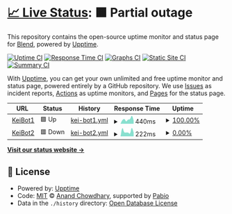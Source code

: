 # [📈 Live Status](https://demo.upptime.js.org): <!--live status--> **🟧 Partial outage**

This repository contains the open-source uptime monitor and status page for [Blend](https://demo.upptime.js.org), powered by [Upptime](https://github.com/upptime/upptime).

[![Uptime CI](https://github.com/Blendzx/discord/workflows/Uptime%20CI/badge.svg)](https://github.com/Blendzx/discord/actions?query=workflow%3A%22Uptime+CI%22)
[![Response Time CI](https://github.com/Blendzx/discord/workflows/Response%20Time%20CI/badge.svg)](https://github.com/Blendzx/discord/actions?query=workflow%3A%22Response+Time+CI%22)
[![Graphs CI](https://github.com/Blendzx/discord/workflows/Graphs%20CI/badge.svg)](https://github.com/Blendzx/discord/actions?query=workflow%3A%22Graphs+CI%22)
[![Static Site CI](https://github.com/Blendzx/discord/workflows/Static%20Site%20CI/badge.svg)](https://github.com/Blendzx/discord/actions?query=workflow%3A%22Static+Site+CI%22)
[![Summary CI](https://github.com/Blendzx/discord/workflows/Summary%20CI/badge.svg)](https://github.com/Blendzx/discord/actions?query=workflow%3A%22Summary+CI%22)

With [Upptime](https://upptime.js.org), you can get your own unlimited and free uptime monitor and status page, powered entirely by a GitHub repository. We use [Issues](https://github.com/Blendzx/discord/issues) as incident reports, [Actions](https://github.com/Blendzx/discord/actions) as uptime monitors, and [Pages](https://demo.upptime.js.org) for the status page.

<!--start: status pages-->
<!-- This summary is generated by Upptime (https://github.com/upptime/upptime) -->
<!-- Do not edit this manually, your changes will be overwritten -->
<!-- prettier-ignore -->
| URL | Status | History | Response Time | Uptime |
| --- | ------ | ------- | ------------- | ------ |
| <img alt="" src="https://icons.duckduckgo.com/ip3/replit.com.ico" height="13"> [KeiBot1](https://replit.com/@blendyz122/Discord-Online-Forever) | 🟩 Up | [kei-bot1.yml](https://github.com/Blendzx/discord/commits/HEAD/history/kei-bot1.yml) | <details><summary><img alt="Response time graph" src="./graphs/kei-bot1/response-time-week.png" height="20"> 440ms</summary><br><a href="https://demo.upptime.js.org/history/kei-bot1"><img alt="Response time 373" src="https://img.shields.io/endpoint?url=https%3A%2F%2Fraw.githubusercontent.com%2FBlendzx%2Fdiscord%2FHEAD%2Fapi%2Fkei-bot1%2Fresponse-time.json"></a><br><a href="https://demo.upptime.js.org/history/kei-bot1"><img alt="24-hour response time 328" src="https://img.shields.io/endpoint?url=https%3A%2F%2Fraw.githubusercontent.com%2FBlendzx%2Fdiscord%2FHEAD%2Fapi%2Fkei-bot1%2Fresponse-time-day.json"></a><br><a href="https://demo.upptime.js.org/history/kei-bot1"><img alt="7-day response time 440" src="https://img.shields.io/endpoint?url=https%3A%2F%2Fraw.githubusercontent.com%2FBlendzx%2Fdiscord%2FHEAD%2Fapi%2Fkei-bot1%2Fresponse-time-week.json"></a><br><a href="https://demo.upptime.js.org/history/kei-bot1"><img alt="30-day response time 355" src="https://img.shields.io/endpoint?url=https%3A%2F%2Fraw.githubusercontent.com%2FBlendzx%2Fdiscord%2FHEAD%2Fapi%2Fkei-bot1%2Fresponse-time-month.json"></a><br><a href="https://demo.upptime.js.org/history/kei-bot1"><img alt="1-year response time 373" src="https://img.shields.io/endpoint?url=https%3A%2F%2Fraw.githubusercontent.com%2FBlendzx%2Fdiscord%2FHEAD%2Fapi%2Fkei-bot1%2Fresponse-time-year.json"></a></details> | <details><summary><a href="https://demo.upptime.js.org/history/kei-bot1">100.00%</a></summary><a href="https://demo.upptime.js.org/history/kei-bot1"><img alt="All-time uptime 100.00%" src="https://img.shields.io/endpoint?url=https%3A%2F%2Fraw.githubusercontent.com%2FBlendzx%2Fdiscord%2FHEAD%2Fapi%2Fkei-bot1%2Fuptime.json"></a><br><a href="https://demo.upptime.js.org/history/kei-bot1"><img alt="24-hour uptime 100.00%" src="https://img.shields.io/endpoint?url=https%3A%2F%2Fraw.githubusercontent.com%2FBlendzx%2Fdiscord%2FHEAD%2Fapi%2Fkei-bot1%2Fuptime-day.json"></a><br><a href="https://demo.upptime.js.org/history/kei-bot1"><img alt="7-day uptime 100.00%" src="https://img.shields.io/endpoint?url=https%3A%2F%2Fraw.githubusercontent.com%2FBlendzx%2Fdiscord%2FHEAD%2Fapi%2Fkei-bot1%2Fuptime-week.json"></a><br><a href="https://demo.upptime.js.org/history/kei-bot1"><img alt="30-day uptime 100.00%" src="https://img.shields.io/endpoint?url=https%3A%2F%2Fraw.githubusercontent.com%2FBlendzx%2Fdiscord%2FHEAD%2Fapi%2Fkei-bot1%2Fuptime-month.json"></a><br><a href="https://demo.upptime.js.org/history/kei-bot1"><img alt="1-year uptime 100.00%" src="https://img.shields.io/endpoint?url=https%3A%2F%2Fraw.githubusercontent.com%2FBlendzx%2Fdiscord%2FHEAD%2Fapi%2Fkei-bot1%2Fuptime-year.json"></a></details>
| <img alt="" src="https://icons.duckduckgo.com/ip3/a9f3c40f-8395-431d-857b-a84a7b024922-00-5ng2nz4h91kl.worf.replit.dev.ico" height="13"> [KeiBot2](https://a9f3c40f-8395-431d-857b-a84a7b024922-00-5ng2nz4h91kl.worf.replit.dev/) | 🟥 Down | [kei-bot2.yml](https://github.com/Blendzx/discord/commits/HEAD/history/kei-bot2.yml) | <details><summary><img alt="Response time graph" src="./graphs/kei-bot2/response-time-week.png" height="20"> 222ms</summary><br><a href="https://demo.upptime.js.org/history/kei-bot2"><img alt="Response time 208" src="https://img.shields.io/endpoint?url=https%3A%2F%2Fraw.githubusercontent.com%2FBlendzx%2Fdiscord%2FHEAD%2Fapi%2Fkei-bot2%2Fresponse-time.json"></a><br><a href="https://demo.upptime.js.org/history/kei-bot2"><img alt="24-hour response time 170" src="https://img.shields.io/endpoint?url=https%3A%2F%2Fraw.githubusercontent.com%2FBlendzx%2Fdiscord%2FHEAD%2Fapi%2Fkei-bot2%2Fresponse-time-day.json"></a><br><a href="https://demo.upptime.js.org/history/kei-bot2"><img alt="7-day response time 222" src="https://img.shields.io/endpoint?url=https%3A%2F%2Fraw.githubusercontent.com%2FBlendzx%2Fdiscord%2FHEAD%2Fapi%2Fkei-bot2%2Fresponse-time-week.json"></a><br><a href="https://demo.upptime.js.org/history/kei-bot2"><img alt="30-day response time 176" src="https://img.shields.io/endpoint?url=https%3A%2F%2Fraw.githubusercontent.com%2FBlendzx%2Fdiscord%2FHEAD%2Fapi%2Fkei-bot2%2Fresponse-time-month.json"></a><br><a href="https://demo.upptime.js.org/history/kei-bot2"><img alt="1-year response time 208" src="https://img.shields.io/endpoint?url=https%3A%2F%2Fraw.githubusercontent.com%2FBlendzx%2Fdiscord%2FHEAD%2Fapi%2Fkei-bot2%2Fresponse-time-year.json"></a></details> | <details><summary><a href="https://demo.upptime.js.org/history/kei-bot2">0.00%</a></summary><a href="https://demo.upptime.js.org/history/kei-bot2"><img alt="All-time uptime 0.01%" src="https://img.shields.io/endpoint?url=https%3A%2F%2Fraw.githubusercontent.com%2FBlendzx%2Fdiscord%2FHEAD%2Fapi%2Fkei-bot2%2Fuptime.json"></a><br><a href="https://demo.upptime.js.org/history/kei-bot2"><img alt="24-hour uptime 0.00%" src="https://img.shields.io/endpoint?url=https%3A%2F%2Fraw.githubusercontent.com%2FBlendzx%2Fdiscord%2FHEAD%2Fapi%2Fkei-bot2%2Fuptime-day.json"></a><br><a href="https://demo.upptime.js.org/history/kei-bot2"><img alt="7-day uptime 0.00%" src="https://img.shields.io/endpoint?url=https%3A%2F%2Fraw.githubusercontent.com%2FBlendzx%2Fdiscord%2FHEAD%2Fapi%2Fkei-bot2%2Fuptime-week.json"></a><br><a href="https://demo.upptime.js.org/history/kei-bot2"><img alt="30-day uptime 1.38%" src="https://img.shields.io/endpoint?url=https%3A%2F%2Fraw.githubusercontent.com%2FBlendzx%2Fdiscord%2FHEAD%2Fapi%2Fkei-bot2%2Fuptime-month.json"></a><br><a href="https://demo.upptime.js.org/history/kei-bot2"><img alt="1-year uptime 0.01%" src="https://img.shields.io/endpoint?url=https%3A%2F%2Fraw.githubusercontent.com%2FBlendzx%2Fdiscord%2FHEAD%2Fapi%2Fkei-bot2%2Fuptime-year.json"></a></details>

<!--end: status pages-->

[**Visit our status website →**](https://demo.upptime.js.org)

## 📄 License

- Powered by: [Upptime](https://github.com/upptime/upptime)
- Code: [MIT](./LICENSE) © [Anand Chowdhary](https://anandchowdhary.com), supported by [Pabio](https://pabio.com)
- Data in the `./history` directory: [Open Database License](https://opendatacommons.org/licenses/odbl/1-0/)
